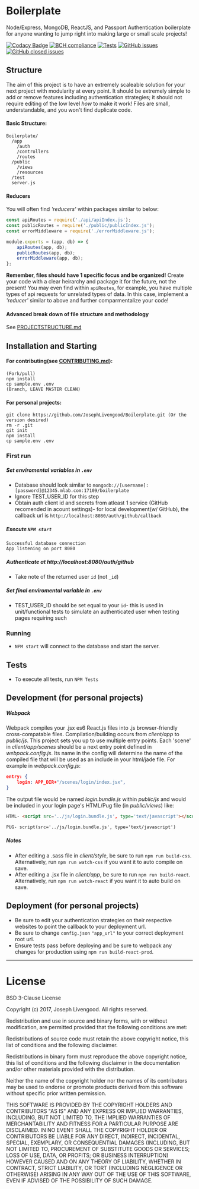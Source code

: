 # Boilerplate
Node/Express, MongoDB, ReactJS, and Passport Authentication boilerplate for anyone wanting to jump right into making large or small scale projects!

[![Codacy Badge](https://api.codacy.com/project/badge/Grade/e1ab5a9bbcd0407799c34736d1a03fe9)](https://www.codacy.com/app/JosephLivengood/Boilerplate?utm_source=github.com&amp;utm_medium=referral&amp;utm_content=JosephLivengood/Boilerplate&amp;utm_campaign=Badge_Grade)
[![BCH compliance](https://bettercodehub.com/edge/badge/JosephLivengood/Boilerplate)](https://bettercodehub.com)
[![Tests](https://img.shields.io/badge/Tests-Passing-green.svg?style=flat)](https://github.com/JosephLivengood/Boilerplate/tree/master/test)
[![GitHub issues](https://img.shields.io/github/issues/JosephLivengood/Boilerplate.svg)](https://github.com/JosephLivengood/Boilerplate/issues)
[![GitHub closed issues](https://img.shields.io/github/issues-closed/JosephLivengood/Boilerplate.svg)](https://github.com/JosephLivengood/Boilerplate/issues)

## Structure

The aim of this project is to have an extremely scaleable solution for your next project with modularity at every point. It should be extremely simple to add or remove features including authentication strategies; it should not require editing of the low level _how_ to make it work! Files are small, understandable, and you won't find duplicate code.

#### Basic Structure:
```
Boilerplate/
  /app
    /auth
    /controllers
    /routes
  /public
    /views
    /resources
  /test
  server.js
```
#### Reducers
You will often find _'reducers'_ within packages similar to below:
```javascript
const apiRoutes = require('./api/apiIndex.js');
const publicRoutes = require('./public/publicIndex.js');
const errorMiddleware = require('./errorMiddleware.js');

module.exports = (app, db) => {
    apiRoutes(app, db);
    publicRoutes(app, db);
    errorMiddleware(app, db);
};
```
__Remember, files should have 1 specific focus and be organized!__
Create your code with a clear heirarchy and package it for the future, not the present! You may even find within `apiRoutes`, for example, you have multiple types of api requests for unrelated types of data. In this case, implement a _'reducer'_ similar to above and further comparmentalize your code!

#### Advanced break down of file structure and methodology
See [PROJECTSTRUCTURE.md](PROJECTSTRUCTURE.md)

## Installation and Starting
#### For contributing(see [CONTRIBUTING.md](CONTRIBUTING.md)):
```
(Fork/pull)
npm install
cp sample.env .env
(Branch, LEAVE MASTER CLEAN)
```
#### For personal projects:
```
git clone https://github.com/JosephLivengood/Boilerplate.git (Or the version desired)
rm -r .git
git init
npm install
cp sample.env .env
```
### First run

##### Set enviromental variables in `.env`
* Database should look similar to `mongodb://[username]:[password]@12345.mlab.com:17109/boilerplate`
* Ignore TEST_USER_ID for this step
* Obtain auth client id and secrets from atleast 1 service (GitHub recomended in acount settings)- for local development(w/ GitHub), the callback url is `http://localhost:8080/auth/github/callback`

##### Execute `NPM start`
```
Successful database connection
App listening on port 8080
```

##### Authenticate at http://localhost:8080/auth/github
* Take note of the returned user `id` (not `_id`)

##### Set final enviromental variable in `.env`
* TEST_USER_ID should be set equal to your `id`- this is used in unit/functional tests to simulate an authenticated user when testing pages requiring such

### Running
* `NPM start` will connect to the database and start the server.

## Tests
* To execute all tests, run `NPM Tests`

## Development (for personal projects)

##### Webpack

Webpack compiles your .jsx es6 React.js files into .js browser-friendly cross-compatable files. Compilation/building occurs from _client/app_ to _public/js_. This project sets you up to use multiple entry points. Each 'scene' in _client/app/scenes_ should be a next entry point defined in _webpack.config.js_. Its name in the config will determine the name of the compiled file that will be used as an include in your html/jade file. For example in _webpack.config.js_:
```json
entry: {
    login: APP_DIR+"/scenes/login/index.jsx",
}
```
The output file would be named _login.bundle.js_ within _public/js_ and would be included in your login page's HTML/Pug file (in _public/views_) like:
```html
HTML- <script src='../js/login.bundle.js', type='text/javascript'></script>

PUG- script(src='../js/login.bundle.js', type='text/javascript')
```

##### Notes
* After editing a .sass file in _client/style_, be sure to run `npm run build-css`. Alternatively, run `npm run watch-css` if you want it to auto compile on save.
* After editing a .jsx file in _client/app_, be sure to run `npm run build-react`. Alternatively, run `npm run watch-react` if you want it to auto build on save.

## Deployment (for personal projects)
* Be sure to edit your authentication strategies on their respective websites to point the callback to your deployment url.
* Be sure to change `config.json` `"app_url"` to your correct deployment root url.
* Ensure tests pass before deploying and be sure to webpack any changes for production using `npm run build-react-prod`.

***

# License

BSD 3-Clause License

Copyright (c) 2017, Joseph Livengood. All rights reserved.

Redistribution and use in source and binary forms, with or without modification, are permitted provided that the following conditions are met:

Redistributions of source code must retain the above copyright notice, this list of conditions and the following disclaimer.

Redistributions in binary form must reproduce the above copyright notice, this list of conditions and the following disclaimer in the documentation and/or other materials provided with the distribution.

Neither the name of the copyright holder nor the names of its contributors may be used to endorse or promote products derived from this software without specific prior written permission.

THIS SOFTWARE IS PROVIDED BY THE COPYRIGHT HOLDERS AND CONTRIBUTORS "AS IS" AND ANY EXPRESS OR IMPLIED WARRANTIES, INCLUDING, BUT NOT LIMITED TO, THE IMPLIED WARRANTIES OF MERCHANTABILITY AND FITNESS FOR A PARTICULAR PURPOSE ARE DISCLAIMED. IN NO EVENT SHALL THE COPYRIGHT HOLDER OR CONTRIBUTORS BE LIABLE FOR ANY DIRECT, INDIRECT, INCIDENTAL, SPECIAL, EXEMPLARY, OR CONSEQUENTIAL DAMAGES (INCLUDING, BUT NOT LIMITED TO, PROCUREMENT OF SUBSTITUTE GOODS OR SERVICES; LOSS OF USE, DATA, OR PROFITS; OR BUSINESS INTERRUPTION) HOWEVER CAUSED AND ON ANY THEORY OF LIABILITY, WHETHER IN CONTRACT, STRICT LIABILITY, OR TORT (INCLUDING NEGLIGENCE OR OTHERWISE) ARISING IN ANY WAY OUT OF THE USE OF THIS SOFTWARE, EVEN IF ADVISED OF THE POSSIBILITY OF SUCH DAMAGE.
